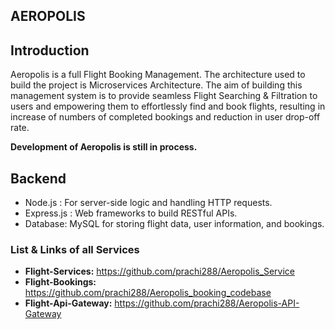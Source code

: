 ## AEROPOLIS

## Introduction

Aeropolis is a full Flight Booking Management. The architecture used to build the project is Microservices Architecture. The aim of building this management system is to provide seamless Flight Searching & Filtration to users and empowering them to effortlessly find and book flights, resulting in increase of numbers of completed bookings and reduction in user drop-off rate. 

**Development of Aeropolis is still in process.**

## Backend 

- Node.js : For server-side logic and handling HTTP requests.
- Express.js : Web frameworks to build RESTful APIs.
- Database: MySQL for storing flight data, user information, and bookings.

### List & Links of all Services

- **Flight-Services:** https://github.com/prachi288/Aeropolis_Service
- **Flight-Bookings:** https://github.com/prachi288/Aeropolis_booking_codebase
- **Flight-Api-Gateway:** https://github.com/prachi288/Aeropolis-API-Gateway
